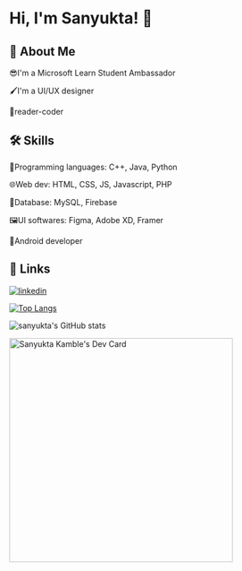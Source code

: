 


# Hi, I'm Sanyukta! 👋


## 🚀 About Me
😎I'm a Microsoft Learn Student Ambassador 

🖌️I'm a UI/UX designer       

📖reader-coder



## 🛠 Skills
🤯Programming languages: C++, Java, Python

🌐Web dev: HTML, CSS, JS, Javascript, PHP

💼Database: MySQL, Firebase

🖼️UI softwares: Figma, Adobe XD, Framer

📱Android developer

## 🔗 Links
[![linkedin](https://img.shields.io/badge/linkedin-0A66C2?style=for-the-badge&logo=linkedin&logoColor=white)](https://www.linkedin.com/in/sanyukta-kamble-a158711a6)

[![Top Langs](https://github-readme-stats.vercel.app/api/top-langs/?username=sanyukta111&layout=compact)](https://github.com/sanyukta111/github-readme-stats)

![sanyukta's GitHub stats](https://github-readme-stats.vercel.app/api?username=sanyukta111&show_icons=true&theme=radical)

<a href="https://app.daily.dev/sanyukta"><img src="https://api.daily.dev/devcards/4106a14472aa48d6bb38f769c5adf64e.png?r=11u" width="400" alt="Sanyukta Kamble's Dev Card"/></a>
